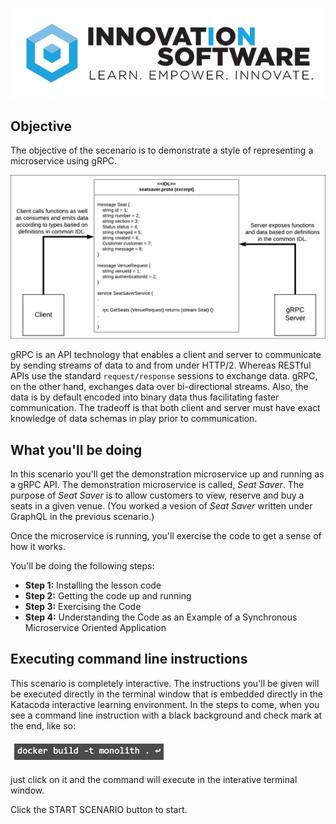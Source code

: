 ![logo](mstran-006/assets/logo-sm.png)

## Objective

The objective of the secenario is to demonstrate a style of representing a microservice using gRPC.

![Hybrid Architecture](mstran-006/assets/seats-idl.png)

gRPC is an API technology that enables a client and server to communicate by sending streams of data to and from under HTTP/2. Whereas RESTful APIs use the standard `request/response` sessions to exchange data. gRPC, on the other hand, exchanges data over bi-directional streams. Also, the data is by default encoded into binary data thus facilitating faster communication. The tradeoff is that both client and server must have exact knowledge of data schemas in play prior to communication.

## What you'll be doing 

In this scenario you'll get the demonstration microservice up and running as a gRPC API. The demonstration microservice is called, *Seat Saver*. The purpose of *Seat Saver* is to allow customers to view, reserve and buy a seats in a given venue. (You worked a vesion of *Seat Saver* written under GraphQL in the previous scenario.)

Once the microservice is running, you'll exercise the code to get a sense of how it works.

You'll be doing the following steps:

* **Step 1:** Installing the lesson code
* **Step 2:** Getting the code up and running
* **Step 3:** Exercising the Code
* **Step 4:** Understanding the Code as an Example of a Synchronous Microservice Oriented Application

## Executing command line instructions 

This scenario is completely interactive. The instructions you'll be given will be executed directly in the terminal window that is embedded directly in the Katacoda interactive learning environment. In the steps to come, when you see a command line instruction with a black background and check mark at the end, like so:

![Katacoda command line](mstran-006/assets/command-01.png)

just click on it and the command will execute in the interative terminal window.

Click the START SCENARIO button to start.